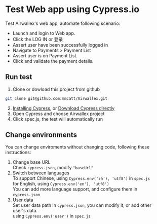 # Test Web app using Cypress.io
Test Airwallex's web app, automate following scenario:
- Launch and login to Web app.
- Click the LOG IN or 登录
- Assert user have been successfully logged in
- Navigate to Payments > Payment List
- Assert user is on Payment List.
- Click and validate the payment details.

## Run test

1. Clone or dowload this project from github
```bash
git clone git@github.com:mmcatt/Airwallex.git
```
2. [Installing Cypress](https://docs.cypress.io/guides/getting-started/installing-cypress.html#System-requirements), or [Download Cypress directly](https://download.cypress.io/desktop)
3. Open Cypress and choose Airwallex project
4. Click spec.js, the test will automatically run

## Change environments
You can change enviroments without changing code, following these instructions:  
1. Change base URL  
Check ```cypress.json```, modify ```"baseUrl"```
2. Switch between languages  
To support Chinese, using ```Cypress.env('zh'), 'utf8')``` in ```spec.js```  
for English, using ```Cypress.env('en'), 'utf8')```  
You can add more language support, and configure them in ```cypress.json```
3. User data  
Set user data path in ```cypress.json```, you can modify it, or add other user's data.  
using ```Cypress.env('user')``` in ```spec.js```  
